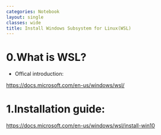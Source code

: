 ```yaml
---
categories: Notebook
layout: single
classes: wide
title: Install Windows Subsystem for Linux(WSL)
---
```


# 0.What is WSL?

- Offical introduction:

<https://docs.microsoft.com/en-us/windows/wsl/>

# 1.Installation guide:

<https://docs.microsoft.com/en-us/windows/wsl/install-win10>
